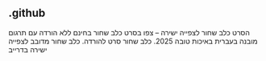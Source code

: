 ## .github

הסרט כלב שחור לצפייה ישירה – צפו בסרט כלב שחור בחינם ללא הורדה עם תרגום מובנה בעברית באיכות טובה 2025. כלב שחור סרט להורדה. כלב שחור מדובב לצפייה ישירה בדרייב


